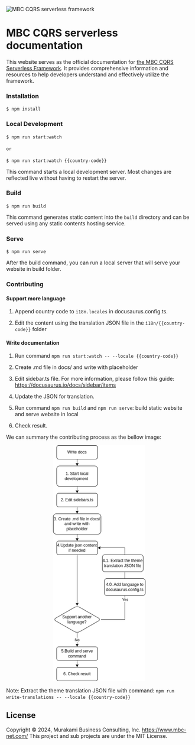 ![MBC CQRS serverless framework](https://mbc-net.github.io/mbc-cqrs-serverless-doc/img/mbc-cqrs-serverless.png)
# MBC CQRS serverless documentation

This website serves as the official documentation for [the MBC CQRS Serverless Framework](https://github.com/mbc-net/mbc-cqrs-serverless). It provides comprehensive information and resources to help developers understand and effectively utilize the framework.

### Installation

```
$ npm install
```

### Local Development

```
$ npm run start:watch

or

$ npm run start:watch {{country-code}}
```

This command starts a local development server. Most changes are reflected live without having to restart the server.

### Build

```
$ npm run build
```

This command generates static content into the `build` directory and can be served using any static contents hosting service.

### Serve

```
$ npm run serve
```

After the build command, you can run a local server that will serve your website in build folder.

### Contributing

#### Support more language

1. Append country code to `i18n.locales` in docusaurus.config.ts.

2. Edit the content using the translation JSON file in the `i18n/{{country-code}}` folder

#### Write documentation

1. Run command `npm run start:watch -- --locale {{country-code}}`

2. Create .md file in docs/ and write with placeholder

3. Edit sidebar.ts file. For more information, please follow this guide: https://docusaurus.io/docs/sidebar/items

4. Update the JSON for translation.

5. Run command `npm run build` and `npm run serve`: build static website and serve website in local

6. Check result.

We can summary the contributing process as the bellow image:

<p align="center">
  <img width="250px" src="./static/img/contributing.png" />
</p>

Note: Extract the theme translation JSON file with command: `npm run write-translations -- --locale {{country-code}}`

## License
Copyright &copy; 2024, Murakami Business Consulting, Inc. https://www.mbc-net.com/
This project and sub projects are under the MIT License.